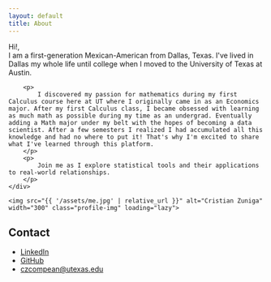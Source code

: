 ```yaml
---
layout: default
title: About
---
```


<div class="content-wrapper">
    <div class="text-content">
        <p>Hi!,
            <br>
            I am a first-generation Mexican-American from Dallas, Texas. I've lived in Dallas my whole life until college when I moved to the University of Texas at Austin.
        </p>
        
        <p>
            I discovered my passion for mathematics during my first Calculus course here at UT where I originally came in as an Economics major. After my first Calculus class, I became obsessed with learning as much math as possible during my time as an undergrad. Eventually adding a Math major under my belt with the hopes of becoming a data scientist. After a few semesters I realized I had accumulated all this knowledge and had no where to put it! That's why I'm excited to share what I've learned through this platform.
        </p>
        <p>
            Join me as I explore statistical tools and their applications to real-world relationships.
        </p>
    </div>
    
    <img src="{{ '/assets/me.jpg' | relative_url }}" alt="Cristian Zuniga" width="300" class="profile-img" loading="lazy">
</div>

<section class="contact-section">
    <h2>Contact</h2>
    <ul class="contact-links">
        <li><a href="https://linkedin.com/in/cristianzcompean" target="_blank" rel="noopener">LinkedIn</a></li>
        <li><a href="https://github.com/zunzun08" target="_blank" rel="noopener">GitHub</a></li>
        <li><a href="mailto:czcompean@utexas.edu">czcompean@utexas.edu</a></li>
    </ul>
</section>
